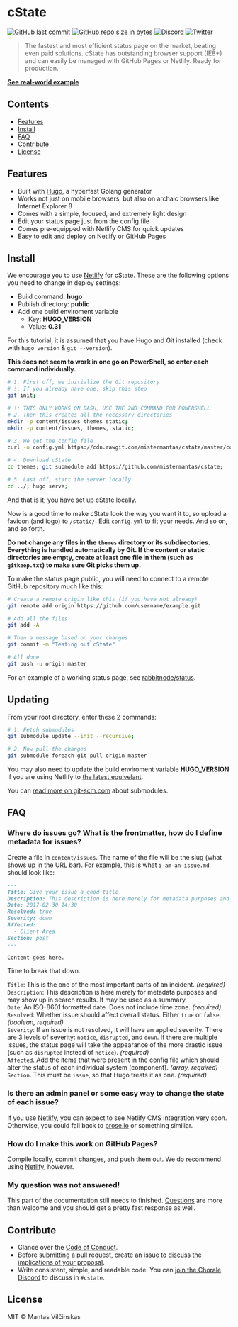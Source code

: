# cState

[![GitHub last commit](https://img.shields.io/github/last-commit/mistermantas/cstate.svg?style=flat-square)](https://github.com/mistermantas/cstate/commits/master)
[![GitHub repo size in bytes](https://img.shields.io/github/repo-size/mistermantas/cstate.svg?style=flat-square)](https://github.com/mistermantas/cstate/tree/master/)
[![Discord](https://img.shields.io/badge/discord-join%20chat-7289DA.svg?style=flat-square)](http://discord.io/choraleapp)  [![Twitter](https://img.shields.io/twitter/follow/mistermantas.svg?style=social&label=Follow)](https://twitter.com/mistermantas)

> The fastest and most efficient status page on the market, beating even paid solutions. cState has outstanding browser support (IE8+) and can easily be managed with GitHub Pages or Netlify. Ready for production.

[**See real-world example**](https://status.rabbitnode.com)

## Contents

+ [Features](#features)
+ [Install](#install)
+ [FAQ](#faq)
+ [Contribute](#contribute)
+ [License](#license)

## Features

+ Built with [Hugo](https://gohugo.io), a hyperfast Golang generator
+ Works not just on mobile browsers, but also on archaic browsers like Internet Explorer 8
+ Comes with a simple, focused, and extremely light design
+ Edit your status page just from the config file
+ Comes pre-equipped with Netlify CMS for quick updates
+ Easy to edit and deploy on Netlify or GitHub Pages

## Install

We encourage you to use [Netlify](https://www.netlify.com) for cState. These are the following options you need to change in deploy settings:

+ Build command: **hugo**
+ Publish directory: **public**
+ Add one build enviroment variable
  + Key: **HUGO_VERSION**
  + Value: **0.31**

For this tutorial, it is assumed that you have Hugo and Git installed (check with `hugo version` & `git --version`).

**This does not seem to work in one go on PowerShell, so enter each command individually.**

```bash
# 1. First off, we initialize the Git repository
# !: If you already have one, skip this step
git init;

# !: THIS ONLY WORKS ON BASH, USE THE 2ND COMMAND FOR POWERSHELL
# 2. Then this creates all the necessary directories
mkdir -p content/issues themes static;
mkdir -p content/issues, themes, static;

# 3. We get the config file
curl -o config.yml https://cdn.rawgit.com/mistermantas/cstate/master/config-example.yml;

# 4. Download cState
cd themes; git submodule add https://github.com/mistermantas/cstate;

# 5. Last off, start the server locally
cd ../; hugo serve;
```

And that is it; you have set up cState locally.

Now is a good time to make cState look the way you want it to, so upload a favicon (and logo) to `/static/`. Edit `config.yml` to fit your needs. And so on, and so forth.

**Do not change any files in the `themes` directory or its subdirectories. Everything is handled automatically by Git. If the content or static directories are empty, create at least one file in them (such as `gitkeep.txt`) to make sure Git picks them up.**

To make the status page public, you will need to connect to a remote GitHub repository much like this:

```bash
# Create a remote origin like this (if you have not already)
git remote add origin https://github.com/username/example.git

# Add all the files
git add -A

# Then a message based on your changes
git commit -m "Testing out cState"

# All done
git push -u origin master
```

For an example of a working status page, see [rabbitnode/status](https://github.com/rabbitnode/status).

## Updating

From your root directory, enter these 2 commands:

```bash
# 1. Fetch submodules
git submodule update --init --recursive;

# 2. Now pull the changes
git submodule foreach git pull origin master  
```

You may also need to update the build enviroment variable **HUGO_VERSION** if you are using Netlify to [the latest equivelant](https://github.com/gohugoio/hugo/releases).

You can [read more on git-scm.com](https://git-scm.com/book/en/v2/Git-Tools-Submodules) about submodules.

## FAQ

### Where do issues go? What is the frontmatter, how do I define metadata for issues?

Create a file in `content/issues`. The name of the file will be the slug (what shows up in the URL bar). For example, this is what `i-am-an-issue.md` should look like:

```md
---
Title: Give your issue a good title
Description: This description is here merely for metadata purposes and may show up in search results. It may be used as a summary.
Date: 2017-02-30 14:30
Resolved: true
Severity: down
Affected:
  - Client Area
Section: post
---

Content goes here.
```

Time to break that down.

`Title`: This is the one of the most important parts of an incident. *(required)*  
`Description`: This description is here merely for metadata purposes and may show up in search results. It may be used as a summary.  
`Date`: An ISO-8601 formatted date. Does not include time zone. *(required)*  
`Resolved`: Whether issue should affect overall status. Either `true` or `false`. *(boolean, required)*  
`Severity`: If an issue is not resolved, it will have an applied severity. There are 3 levels of severity: `notice`, `disrupted`, and `down`. If there are multiple issues, the status page will take the appearance of the more drastic issue (such as `disrupted` instead of `notice`). *(required)*  
`Affected`. Add the items that were present in the config file which should alter the status of each individual system (component). *(array, required)*  
`Section`. This must be `issue`, so that Hugo treats it as one. *(required)*  

### Is there an admin panel or some easy way to change the state of each issue?

If you use [Netlify](https://www.netlify.com), you can expect to see Netlify CMS integration very soon. Otherwise, you could fall back to [prose.io](http://prose.io) or something similiar.

### How do I make this work on GitHub Pages?

Compile locally, commit changes, and push them out. We do recommend using [Netlify](https://www.netlify.com), however.

### My question was not answered!

This part of the documentation still needs to finished. [Questions](https://github.com/mistermantas/cstate/issues) are more than welcome and you should get a pretty fast response as well.

## Contribute

+ Glance over the [Code of Conduct](/CODE_OF_CONDUCT.md).
+ Before submitting a pull request, create an issue to [discuss the implications of your proposal](https://github.com/mistermantas/cstate/issues).
+ Write consistent, simple, and readable code. You can [join the Chorale Discord](http://discord.io/choraleapp) to discuss in `#cstate`.

## License

MIT © Mantas Vilčinskas
